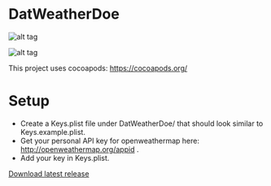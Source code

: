 # DatWeatherDoe

![alt tag](https://cloud.githubusercontent.com/assets/2235307/12532452/9d035646-c1e2-11e5-9f17-764a23243162.png)

![alt tag](https://cloud.githubusercontent.com/assets/2235307/13973705/0a94df82-f07c-11e5-8f01-c07d339d1216.png)

This project uses cocoapods: https://cocoapods.org/

# Setup

- Create a Keys.plist file under DatWeatherDoe/ that should look similar to Keys.example.plist.
- Get your personal API key for openweathermap here: http://openweathermap.org/appid . 
- Add your key in Keys.plist. 

[Download latest release](https://github.com/inderdhir/DatWeatherDoe/releases/latest)
